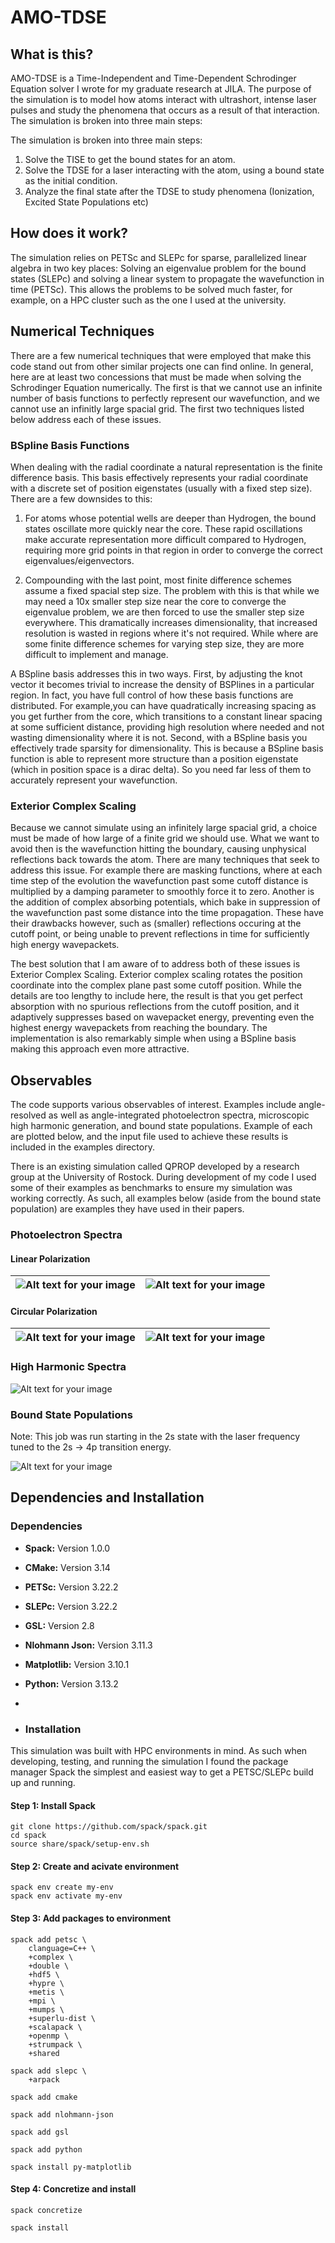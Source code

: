 # AMO-TDSE

## What is this?

AMO-TDSE is a Time-Independent and Time-Dependent Schrodinger Equation solver I wrote for my graduate research at JILA. The purpose of the simulation is to model how atoms interact with ultrashort, intense laser pulses and study the phenomena that occurs as a result of that interaction. The simulation is broken into three main steps:

The simulation is broken into three main steps:
1. Solve the TISE to get the bound states for an atom.
2. Solve the TDSE for a laser interacting with the atom, using a bound state as the initial condition.
3. Analyze the final state after the TDSE to study phenomena (Ionization, Excited State Populations etc)

## How does it work?

The simulation relies on PETSc and SLEPc for sparse, parallelized linear algebra in two key places: Solving an eigenvalue problem for the bound states (SLEPc) and solving a linear system to propagate the wavefunction in time (PETSc). This allows the problems to be solved much faster, for example, on a HPC cluster such as the one I used at the university. 

## Numerical Techniques

There are a few numerical techniques that were employed that make this code stand out from other similar projects one can find online. In general, here are at least two concessions that must be made when solving the Schrodinger Equation numerically. The first is that we cannot use an infinite number of basis functions to perfectly represent our wavefunction, and we cannot use an infinitly large spacial grid. The first two techniques listed below address each of these issues.

### BSpline Basis Functions

When dealing with the radial coordinate a natural representation is the finite difference basis. This basis effectively represents your radial coordinate with a discrete set of position eigenstates (usually with a fixed step size). There are a few downsides to this:

1. For atoms whose potential wells are deeper than Hydrogen, the bound states oscillate more quickly near the core. These rapid oscillations make accurate representation more difficult compared to Hydrogen, requiring more grid points in that region in order to converge the correct eigenvalues/eigenvectors.

2. Compounding with the last point, most finite difference schemes assume a fixed spacial step size. The problem with this is that while we may need a 10x smaller step size near the core to converge the eigenvalue problem, we are then forced to use the smaller step size everywhere. This dramatically increases dimensionality, that increased resolution is wasted in regions where it's not required. While where are some finite difference schemes for varying step size, they are more difficult to implement and manage. 

A BSpline basis addresses this in two ways. First, by adjusting the knot vector it becomes trivial to increase the density of BSPlines in a particular region. In fact, you have full control of how these basis functions are distributed. For example,you can have quadratically increasing spacing as you get further from the core, which transitions to a constant linear spacing at some sufficient distance, providing high resolution where needed and not wasting dimensionality where it is not. Second, with a BSpline basis you effectively trade sparsity for dimensionality. This is because a BSpline basis function is able to represent more structure than a position eigenstate (which in position space is a dirac delta). So you need far less of them to accurately represent your wavefunction. 

### Exterior Complex Scaling

Because we cannot simulate using an infinitely large spacial grid, a choice must be made of how large of a finite grid we should use. What we want to avoid then is the wavefunction hitting the boundary, causing unphysical reflections back towards the atom. There are many techniques that seek to address this issue. For example there are masking functions, where at each time step of the evolution the wavefunction past some cutoff distance is multiplied by a damping parameter to smoothly force it to zero. Another is the addition of complex absorbing potentials, which bake in suppression of the wavefunction past some distance into the time propagation. These have their drawbacks however, such as (smaller) reflections occuring at the cutoff point, or being unable to prevent reflections in time for sufficiently high energy wavepackets. 

The best solution that I am aware of to address both of these issues is Exterior Complex Scaling. Exterior complex scaling rotates the position coordinate into the complex plane past some cutoff position. While the details are too lengthy to include here, the result is that you get perfect absorption with no spurious reflections from the cutoff position, and it adaptively suppresses based on wavepacket energy, preventing even the highest energy wavepackets from reaching the boundary. The implementation is also remarkably simple when using a BSpline basis making this approach even more attractive. 

## Observables

The code supports various observables of interest. Examples include angle-resolved as well as angle-integrated photoelectron spectra, microscopic high harmonic generation, and bound state populations. Example of each are plotted below, and the input file used to achieve these results is included in the examples directory. 

There is an existing simulation called QPROP developed by a research group at the University of Rostock. During development of my code I used some of their examples as benchmarks to ensure my simulation was working correctly. As such, all examples below (aside from the bound state population) are examples they have used in their papers. 

### Photoelectron Spectra

#### Linear Polarization

| ![Alt text for your image](examples/qprop_lin/images/pes.png) | ![Alt text for your image](examples/qprop_lin/images/pad.png) |
|-----------------------------------|-----------------------------------|

#### Circular Polarization 

| ![Alt text for your image](examples/qprop_circular/images/pes.png) | ![Alt text for your image](examples/qprop_circular/images/pad.png) |
|-----------------------------------|-----------------------------------|

### High Harmonic Spectra

![Alt text for your image](examples/qprop_hhg/images/harmonic_spectrum.png)

### Bound State Populations

Note: This job was run starting in the 2s state with the laser frequency tuned to the 2s -> 4p transition energy. 

![Alt text for your image](examples/bound/images/bound_pops.png)

## Dependencies and Installation

### Dependencies
- **Spack:** Version 1.0.0
- **CMake:** Version 3.14 
- **PETSc:** Version 3.22.2 
- **SLEPc:** Version 3.22.2
- **GSL:** Version 2.8
- **Nlohmann Json:**  Version 3.11.3
-  **Matplotlib:**  Version 3.10.1
-  **Python:** Version 3.13.2
-  

- ### Installation

This simulation was built with HPC environments in mind. As such when developing, testing, and running the simulation I found the package manager Spack the simplest and easiest way to get a PETSC/SLEPc build up and running. 

#### Step 1: Install Spack 

```
git clone https://github.com/spack/spack.git
cd spack
source share/spack/setup-env.sh
```

#### Step 2: Create and acivate environment

```
spack env create my-env
spack env activate my-env
```

#### Step 3: Add packages to environment

```
spack add petsc \
    clanguage=C++ \
    +complex \
    +double \
    +hdf5 \
    +hypre \
    +metis \
    +mpi \
    +mumps \
    +superlu-dist \
    +scalapack \
    +openmp \
    +strumpack \
    +shared

spack add slepc \
	+arpack

spack add cmake

spack add nlohmann-json

spack add gsl

spack add python

spack install py-matplotlib

```

#### Step 4: Concretize and install 

```
spack concretize

spack install
```











